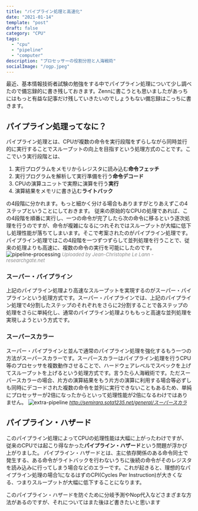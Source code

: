 ```yaml
---
title: "パイプライン処理と高速化"
date: "2021-01-14"
template: "post"
draft: false
category: "CPU"
tags:
  - "cpu"
  - "pipeline"
  - "computer"
description: "プロセッサーの役割分担と人海戦術"
socialImage: "/ogp.jpeg"
---
```


最近、基本情報技術者試験の勉強をする中でパイプライン処理について少し調べたので備忘録的に書き残しておきます。Zennに書こうとも思いましたがあっちにはもっと有益な記事だけ残していきたいのでしょうもない備忘録はこっちに書きます。

## パイプライン処理ってなに？
パイプライン処理とは、CPUが複数の命令を実行段階をずらしながら同時並行的に実行することでスループットの向上を目指すという処理方式のことです。ここでいう実行段階とは、
1. 実行プログラムをメモリからレジスタに読み込む**命令フェッチ**
2. 実行プログラムを解析して実行準備を行う**命令デコード**
3. CPUの演算ユニットで実際に演算を行う**実行**
4. 演算結果をメモリに書き込む**ライトバック**

の4段階に分かれます。もっと細かく分ける場合もありますがとりあえずこの4ステップということにしておきます。
従来の原始的なCPUの処理であれば、この4段階を順番に実行し、一つの命令が完了したら次の命令に移るという逐次処理を行うのですが、命令が複雑になるにつれそれではスループットが大幅に低下し処理性能が落ちてしまいます。そこで考案されたのがパイプライン処理です。パイプライン処理ではこの4段階を一つずつずらして並列処理を行うことで、従来の処理よりも高速に、複数の命令の実行を可能にしたのです。
![pipeline-processing](https://www.researchgate.net/profile/Jean_Christophe_Le_Lann/publication/269393735/figure/fig2/AS:392334681362441@1470551285619/Execution-configuration-of-three-stages-pipeline-processing-three-consecutive-bursts.png)
<span style="font-style:italic; font-size: 13px; color:#888888;">Uploaded by Jean-Christophe Le Lann - researchgate.net</span><br>

### スーパー・パイプライン
上記のパイプライン処理より高速なスループットを実現するのがスーパー・パイプラインという処理方式です。スーパー・パイプラインでは、上記のパイプライン処理で4分割したステップのそれぞれをさらに2分割することで各ステップの処理をさらに単純化し、通常のパイプライン処理よりももっと高速な並列処理を実現しようという方式です。

### スーパースカラー
スーパー・パイプラインと並んで通常のパイプライン処理を強化するもう一つの方法がスーパースカラーです。スーパースカラーはパイプライン処理を行うCPU等のプロセッサを複数動作させることで、ハードウェアレベルでスペックを上げてスループットを上げるという処理方式です。言うたら人海戦術です。ただスーパースカラーの場合、片方の演算結果をもう片方の演算に利用する場合等必ずしも同時にデコードされた複数の命令を並列に実行できないこともあるため、単純にプロセッサーが2倍になったからといって処理性能が2倍になるわけではありません。
![extra-pipeline](https://www.ap-siken.com/kakomon/27_haru/img/09.gif)
<span style="font-style:italic; font-size: 13px; color:#888888;">http://semirara.sota1235.net/general/スーパースカラ</span><br>

## パイプライン・ハザード
このパイプライン処理によってCPUの処理性能は大幅に上がったわけですが、従来のCPUでは起こり得なかった**パイプライン・ハザード**という問題が浮かび上がりました。
パイプライン・ハザードとは、主に依存関係のある命令同士で発生する、ある命令がライトバックを行わないうちに後続の命令がそのレジスタを読み込みに行ってしまう場合などのエラーです。これが起きると、理想的なパイプライン処理の場合1になるはずのCPI(Cycles Per Instruction)が大きくなる、つまりスループットが大幅に低下することになります。

このパイプライン・ハザードを防ぐために分岐予測やNop代入などさまざまな方法があるのですが、それについてはまた後ほど書きたいと思います
